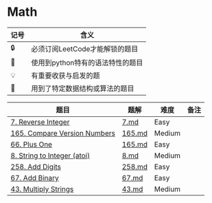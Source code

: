 # Math

| 记号 | 含义 |
| ---- | ---- |
| 🔒 | 必须订阅LeetCode才能解锁的题目 |
| 🐲 | 使用到python特有的语法特性的题目 |
| 💡 | 有重要收获与启发的题 |
| 📡 | 用到了特定数据结构或算法的题目 |

| 题目 | 题解 | 难度 | 备注 |
| ---- | ---- | ---- | ---- |
| [7. Reverse Integer](https://leetcode.com/problems/reverse-integer/) | [7.md](../solutions/7.md) | Easy | |
| [165. Compare Version Numbers](https://leetcode.com/problems/compare-version-numbers/) | [165.md](../solutions/165.md) | Medium | |
| [66. Plus One](https://leetcode.com/problems/plus-one/) | [165.md](../solutions/66.md) | Easy | |
| [8. String to Integer (atoi)](https://leetcode.com/problems/string-to-integer-atoi/) | [8.md](../solutions/8.md) | Medium | |
| [258. Add Digits](https://leetcode.com/problems/add-digits/) | [258.md](../solutions/258.md) | Easy | |
| [67. Add Binary](https://leetcode.com/problems/add-binary/) | [67.md](../solutions/67.md) | Easy | |
| [43. Multiply Strings](https://leetcode.com/problems/multiply-strings/) | [43.md](../solutions/43.md) | Medium | |
